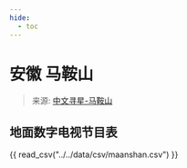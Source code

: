 ```yaml
---
hide:
  - toc
---
```


# 安徽 马鞍山

> 来源: [中文寻星-马鞍山](http://dtmb.saoing.com/maanshan.htm)

## 地面数字电视节目表

{{ read_csv("../../data/csv/maanshan.csv") }}
